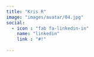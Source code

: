 ```yaml
---
title: "Kris R"
image: "images/avatar/04.jpg"
social:
  - icon : "fab fa-linkedin-in"
    name: "linkedin"
    link : "#!"
 
---
```


